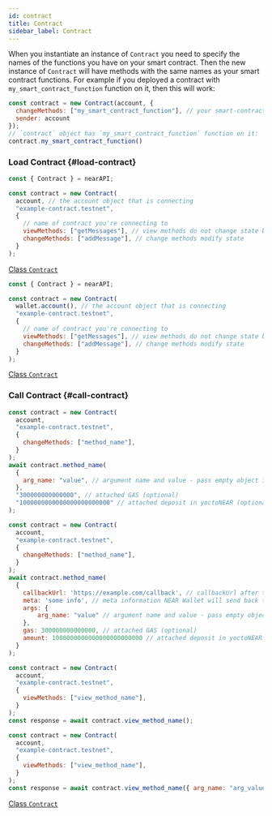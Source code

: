 ```yaml
---
id: contract
title: Contract
sidebar_label: Contract
---
```


When you instantiate an instance of `Contract` you need to specify the names of the functions you have on your smart contract.
Then the new instance of `Contract` will have methods with the same names as your smart contract functions.
For example if you deployed a contract with `my_smart_contract_function` function on it, then this will work:
```js
const contract = new Contract(account, {
  changeMethods: ["my_smart_contract_function"], // your smart-contract has a function `my_smart_contract_function`
  sender: account
});
// `contract` object has `my_smart_contract_function` function on it: 
contract.my_smart_contract_function()
```

### Load Contract {#load-contract}

<Tabs>
<TabItem value="Standard" label="Standard" default>

```js
const { Contract } = nearAPI;

const contract = new Contract(
  account, // the account object that is connecting
  "example-contract.testnet",
  {
    // name of contract you're connecting to
    viewMethods: ["getMessages"], // view methods do not change state but usually return a value
    changeMethods: ["addMessage"], // change methods modify state
  }
);
```

[<span class="typedoc-icon typedoc-icon-class"></span> Class `Contract`](https://near.github.io/near-api-js/classes/contract.contract-1.html)

</TabItem>
<TabItem value="wallet" label="Using Wallet">

```js
const { Contract } = nearAPI;

const contract = new Contract(
  wallet.account(), // the account object that is connecting
  "example-contract.testnet",
  {
    // name of contract you're connecting to
    viewMethods: ["getMessages"], // view methods do not change state but usually return a value
    changeMethods: ["addMessage"], // change methods modify state
  }
);
```

[<span class="typedoc-icon typedoc-icon-class"></span> Class `Contract`](https://near.github.io/near-api-js/classes/contract.contract-1.html)

</TabItem>
</Tabs>

### Call Contract {#call-contract}

<Tabs>
<TabItem value="method" label="Change Method" default>

```js
const contract = new Contract(
  account,
  "example-contract.testnet",
  {
    changeMethods: ["method_name"],
  }
);
await contract.method_name(
  {
    arg_name: "value", // argument name and value - pass empty object if no args required
  },
  "300000000000000", // attached GAS (optional)
  "1000000000000000000000000" // attached deposit in yoctoNEAR (optional)
);
```

</TabItem>
<TabItem value="callback" label="Change Method w/ callbackUrl and meta">

```js
const contract = new Contract(
  account,
  "example-contract.testnet",
  {
    changeMethods: ["method_name"],
  }
);
await contract.method_name(
  {
    callbackUrl: 'https://example.com/callback', // callbackUrl after the transaction approved (optional)
    meta: 'some info', // meta information NEAR Wallet will send back to the application. `meta` will be attached to the `callbackUrl` as a url param
    args: {
        arg_name: "value" // argument name and value - pass empty object if no args required
    },
    gas: 300000000000000, // attached GAS (optional)
    amount: 1000000000000000000000000 // attached deposit in yoctoNEAR (optional)
  }
);
```

</TabItem>
<TabItem value="view" label="View Method">

```js
const contract = new Contract(
  account,
  "example-contract.testnet",
  {
    viewMethods: ["view_method_name"],
  }
);
const response = await contract.view_method_name();
```

</TabItem>
<TabItem value="args" label="View Method w/ args">

```js
const contract = new Contract(
  account,
  "example-contract.testnet",
  {
    viewMethods: ["view_method_name"],
  }
);
const response = await contract.view_method_name({ arg_name: "arg_value" });
```

</TabItem>
</Tabs>

[<span class="typedoc-icon typedoc-icon-class"></span> Class `Contract`](https://near.github.io/near-api-js/classes/contract.contract-1.html)

[//]: # (## Transactions {#transactions})

[//]: # (A [Transaction]&#40;/concepts/basics/transactions/overview&#41; is a collection of Actions, and there are few types of Actions.)
[//]: # (For every type of Action there is a function on Account that you can use to invoke the Action, but Account also exposes `signAndSendTransaction` function which you can use to build and invoke a batch transaction.)
